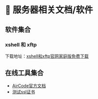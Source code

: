 # :cactus: 服务器相关文档/软件

## 软件集合

### xshell 和 xftp

下载地址：[xshell和xftp官网家庭版免费下载](https://www.xshell.com/zh/free-for-home-school/)


## 在线工具集合

- [AirCode官方文档](https://docs-cn.aircode.io/)
- [测试ssl证书](https://www.sslchecker.com/certdecoder)